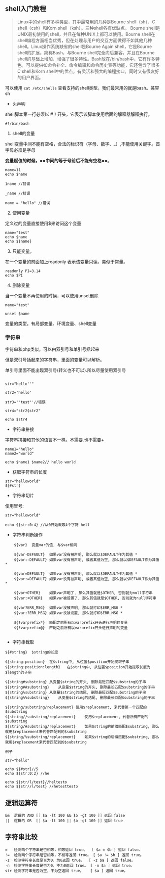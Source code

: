 ## shell入门教程

> Linux中的shell有多种类型，其中最常用的几种是Bourne   shell（sh）、C   shell（csh）和Korn   shell（ksh）。三种shell各有优缺点。
Bourne   shell是UNIX最初使用的shell，并且在每种UNIX上都可以使用。Bourne   shell在shell编程方面相当优秀，但在处理与用户的交互方面做得不如其他几种shell。Linux操作系统缺省的shell是Bourne   Again   shell，它是Bourne   shell的扩展，简称Bash，与Bourne   shell完全向后兼容，并且在Bourne   shell的基础上增加、增强了很多特性。Bash放在/bin/bash中，它有许多特色，可以提供如命令补全、命令编辑和命令历史表等功能，它还包含了很多C   shell和Korn   shell中的优点，有灵活和强大的编程接口，同时又有很友好的用户界面。

可以使用 `cat /etc/shells` 查看支持的shell类型。我们最常用的就是bash。兼容sh

- 头声明

shell脚本第一行必须以 #！开头，它表示该脚本使用后面的解释器解释执行。

```
#!/bin/bash 

```

1. shell的变量

shell变量中间不能有空格，合法的标识符（字母、数字、_）,不能使用关键字。首字母必须是字母

**变量赋值的时候，==中间的等于号前后不能有空格==**。

```
name=11
echo $name

1name //错误

_name //错误

name = "hello" //错误
```

2. 使用变量

定义过的变量直接使用$来访问这个变量


```
name="test"
echo $name
echo ${name}
```

3. 只能变量。

在一个变量的前面加上readonly 表示该变量只读。类似于常量。

```
readonly PI=3.14
echo $PI
```

4. 删除变量

当一个变量不再使用的时候，可以使用unset删除

```
name="test"

unset $name
```

变量的类型。有局部变量、环境变量、shell变量 


### 字符串

字符串和php类似。可以由双引号和单引号括起来

但是双引号括起来的字符串，里面的变量可以解析。

单引号里面不能出现双引号(转义也不可以).所以尽量使用双引号

```

str="hello''"

str2='hello'

str3='"test"'//错误

str4="str2$str2"

echo $str4

```

- 字符串拼接

字符串拼接和其他的语言不一样。不需要.也不需要+
```
name1="hello"
name2="world"

echo $name1 $name2// hello world

```
- 获取字符串的长度

```
str="helloworld"
${#str}

```

- 字符串切片

使用冒号:

```
str="helloworld"

echo ${str:0:4} //从0开始截取4个字符 hell
```

- 字符串判断操作

```
    ${var}	变量var的值, 与$var相同
     	 
    ${var-DEFAULT}	如果var没有被声明, 那么就以$DEFAULT作为其值 *
    ${var:-DEFAULT}	如果var没有被声明, 或者其值为空, 那么就以$DEFAULT作为其值 *
     	 
    ${var=DEFAULT}	如果var没有被声明, 那么就以$DEFAULT作为其值 *
    ${var:=DEFAULT}	如果var没有被声明, 或者其值为空, 那么就以$DEFAULT作为其值 *
     	 
    ${var+OTHER}	如果var声明了, 那么其值就是$OTHER, 否则就为null字符串
    ${var:+OTHER}	如果var被设置了, 那么其值就是$OTHER, 否则就为null字符串
     	 
    ${var?ERR_MSG}	如果var没被声明, 那么就打印$ERR_MSG *
    ${var:?ERR_MSG}	如果var没被设置, 那么就打印$ERR_MSG *
     	 
    ${!varprefix*}	匹配之前所有以varprefix开头进行声明的变量
    ${!varprefix@}	匹配之前所有以varprefix开头进行声明的变量
    
```

- 字符串截取

```
${#string}	$string的长度
 	 
${string:position}	在$string中, 从位置$position开始提取子串
${string:position:length}	在$string中, 从位置$position开始提取长度为$length的子串
 	 
${string#substring}	从变量$string的开头, 删除最短匹配$substring的子串
${string##substring}	从变量$string的开头, 删除最长匹配$substring的子串
${string%substring}	从变量$string的结尾, 删除最短匹配$substring的子串
${string%%substring}	从变量$string的结尾, 删除最长匹配$substring的子串
 	 
${string/substring/replacement}	使用$replacement, 来代替第一个匹配的$substring
${string//substring/replacement}	使用$replacement, 代替所有匹配的$substring
${string/#substring/replacement}	如果$string的前缀匹配$substring, 那么就用$replacement来代替匹配到的$substring
${string/%substring/replacement}	如果$string的后缀匹配$substring, 那么就用$replacement来代替匹配到的$substring

例子

str="hello"

echo ${#str}//5
echo ${str:0:2} //he

echo ${str/l/test}//heltesto
echo ${str//l/test} //hetesttesto

```

## 逻辑运算符

```
&&	逻辑的 AND	[[ $a -lt 100 && $b -gt 100 ]] 返回 false
||	逻辑的 OR	[[ $a -lt 100 || $b -gt 100 ]] 返回 true

```

## 字符串比较

```
=	检测两个字符串是否相等，相等返回 true。	[ $a = $b ] 返回 false。
!=	检测两个字符串是否相等，不相等返回 true。	[ $a != $b ] 返回 true。
-z	检测字符串长度是否为0，为0返回 true。	[ -z $a ] 返回 false。
-n	检测字符串长度是否为0，不为0返回 true。	[ -n $a ] 返回 true。
str	检测字符串是否为空，不为空返回 true。	[ $a ] 返回 true。

```